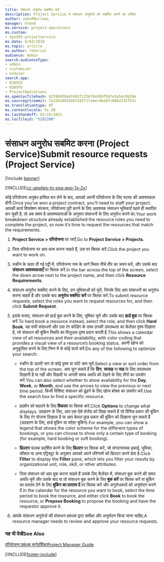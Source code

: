 ```yaml
---
title: संसाधन अनुरोध सबमिट करें
description: Project Service में संसाधन अनुरोधों को सबमिट करने का तरीका
author: JohnPBurrows
manager: kfend
ms.service: project-operations
ms.custom:
- dyn365-projectservice
ms.date: 8/03/2018
ms.topic: article
ms.author: ruhercul
audience: Admin
search.audienceType:
- admin
- customizer
- enduser
search.app:
- D365CE
- D365PS
- ProjectOperations
ms.openlocfilehash: 82789d20abfe92f125678a589f5b7e2a54c0b19e
ms.sourcegitcommit: fa32b1893286f20271fa4ec4be8fc68bd135f53c
ms.translationtype: HT
ms.contentlocale: hi-IN
ms.lasthandoff: 02/15/2021
ms.locfileid: "5282200"
---
```

# <a name="submit-resource-requests-project-service"></a><span data-ttu-id="0b1a1-103">संसाधन अनुरोध सबमिट करना (Project Service)</span><span class="sxs-lookup"><span data-stu-id="0b1a1-103">Submit resource requests (Project Service)</span></span>

[!include [banner](../includes/psa-now-project-operations.md)]

[!INCLUDE[cc-applies-to-psa-app-1x-2x](../includes/cc-applies-to-psa-app-1x-2x.md)]

<span data-ttu-id="0b1a1-104">कोई परियोजना अनुबंध हासिल कर लेने के बाद, आपको अपनी परियोजना के लिए स्टाफ की आवश्यकता होगी.</span><span class="sxs-lookup"><span data-stu-id="0b1a1-104">Once you’ve won a project contract, you’ll need to staff your project.</span></span> <span data-ttu-id="0b1a1-105">आपकी कार्य विश्लेषण संरचना, परियोजना पूरी करने के लिए आवश्यक संसाधन भूमिकाएँ पहले ही स्थापित कर चुकी है, तो अब समय है आवश्यकताओं के अनुरूप संसाधनों के लिए अनुरोध करने का.</span><span class="sxs-lookup"><span data-stu-id="0b1a1-105">Your work breakdown structure already established the resource roles you need to complete the project, so now it’s time to request the resources that match the requirements.</span></span>  
  
1.  <span data-ttu-id="0b1a1-106">**Project Service > परियोजना** पर जाएँ.</span><span class="sxs-lookup"><span data-stu-id="0b1a1-106">Go to **Project Service > Projects**.</span></span>  
  
2.  <span data-ttu-id="0b1a1-107">जिस परियोजना पर आप काम करना चाहते हैं, उस पर क्लिक करें.</span><span class="sxs-lookup"><span data-stu-id="0b1a1-107">Click the project you want to work on.</span></span>  
  
3.  <span data-ttu-id="0b1a1-108">स्क्रीन के ऊपर दी गई पट्टी में, परियोजना नाम के आगे स्थित नीचे तीर का चयन करें, और उसके बाद **संसाधन आवश्यकताएँ** पर क्लिक करें.</span><span class="sxs-lookup"><span data-stu-id="0b1a1-108">In the bar across the top of the screen, select the down arrow next to the project name, and then click **Resource Requirements**.</span></span>  
  
4.  <span data-ttu-id="0b1a1-109">संसाधन अनुरोध सबमिट करने के लिए, उन भूमिकाओं को चुनें, जिनके लिए आप संसाधनों का अनुरोध करना चाहते हैं और उसके बाद **अनुरोध सबमिट करें** पर क्लिक करें.</span><span class="sxs-lookup"><span data-stu-id="0b1a1-109">To submit resource requests, select the roles you want to request resources for, and then click **Submit Request**.</span></span>  
  
5.  <span data-ttu-id="0b1a1-110">इसके बजाए, संसाधन को हार्ड बुक करने के लिए, भूमिका चुनें और उसके बाद **हार्ड बुक** पर क्लिक करें.</span><span class="sxs-lookup"><span data-stu-id="0b1a1-110">To hard book a resource instead, select the role, and then click **Hard Book**.</span></span> <span data-ttu-id="0b1a1-111">यह सभी संसाधनों और उस रंग कोडिंग के साथ उनकी उपलब्धता का कैलेंडर दृश्य दिखाता है, जो संसाधन की बुकिंग स्थिति का विज़ुअल दृश्य प्रदान करती है.</span><span class="sxs-lookup"><span data-stu-id="0b1a1-111">This shows a calendar view of all resources and their availability, with color coding that provides a visual view of a resource’s booking status.</span></span> <span data-ttu-id="0b1a1-112">अपनी खोज को अनुकूलित करने के लिए निम्न में से कोई कार्य करें:</span><span class="sxs-lookup"><span data-stu-id="0b1a1-112">Do any of the following to optimize your search:</span></span>  
  
    -   <span data-ttu-id="0b1a1-113">स्क्रीन के ऊपरी भाग से कोई दृश्य या सॉर्ट क्रम चुनें.</span><span class="sxs-lookup"><span data-stu-id="0b1a1-113">Select a view or sort order from the top of the screen.</span></span> <span data-ttu-id="0b1a1-114">आप चुन सकते हैं कि **दिन**, **सप्ताह** या **माह** के लिए उपलब्धता दिखानी है या नहीं और पिछली या अगली समय अवधि को देखने के लिए तीरों का उपयोग करें.</span><span class="sxs-lookup"><span data-stu-id="0b1a1-114">You can also select whether to show availability for the **Day**, **Week**, or **Month**, and use the arrows to view the previous or next time period.</span></span> <span data-ttu-id="0b1a1-115">किसी विशिष्ट संसाधन को ढूंढने के लिए खोज बॉक्स का उपयोग करें.</span><span class="sxs-lookup"><span data-stu-id="0b1a1-115">Use the search box to find a specific resource.</span></span>  
  
    -   <span data-ttu-id="0b1a1-116">प्रदर्शन को बदलने के लिए **विकल्प** पर क्लिक करें.</span><span class="sxs-lookup"><span data-stu-id="0b1a1-116">Click **Options** to change what displays.</span></span> <span data-ttu-id="0b1a1-117">उदाहरण के लिए, आप एक ऐसे लेजेंड को दिखा सकते हैं जो विभिन्न प्रकार की बुकिंग के लिए रंग योजना दिखाता है या आप केवल कुछ प्रकार की बुकिंग को दिखाना चुन सकते हैं (उदाहरण के लिए, हार्ड बुकिंग या सॉफ़्ट बुकिंग).</span><span class="sxs-lookup"><span data-stu-id="0b1a1-117">For example, you can show a legend that shows the color scheme for the different types of bookings, or you can choose to show only a certain type of booking (for example, hard booking or soft booking).</span></span>  
  
    -   <span data-ttu-id="0b1a1-118">**फ़िल्टर** फलक प्रदर्शित करने के लिए **फ़िल्टर** पर क्लिक करें, जो संगठनात्मक इकाई, भूमिका, कौशल या अन्य एट्रिब्यूट के अनुसार आपको अपने परिणामों को फ़िल्टर करने देता है.</span><span class="sxs-lookup"><span data-stu-id="0b1a1-118">Click **Filter** to display the **Filter** pane, which lets you filter your results by organizational unit, role, skill, or other attributes.</span></span>  
  
    -   <span data-ttu-id="0b1a1-119">जिस संसाधन को आप बुक करना चाहते हैं उसके लिए कैलेंडर में, संसाधन बुक करने की समय अवधि चुनें और उसके बाद या तो संसाधन बुक करने के लिए **बुक करें** पर क्लिक करें या बुकिंग का प्रस्ताव देने के लिए **बुकिंग का प्रस्ताव दें** पर क्लिक करें और अनुरोधकर्ता को अनुमोदन करने दें.</span><span class="sxs-lookup"><span data-stu-id="0b1a1-119">In the calendar for the resource you want to book, select the time period to book the resource, and either click **Book** to book the resource, or **Propose Booking** to propose the booking and have the requestor approve it.</span></span>  
  
6.  <span data-ttu-id="0b1a1-120">आपके संसाधन अनुरोधों की संसाधन प्रबंधक द्वारा समीक्षा और अनुमोदन किया जाना चाहिए.</span><span class="sxs-lookup"><span data-stu-id="0b1a1-120">A resource manager needs to review and approve your resource requests.</span></span>  
  
### <a name="see-also"></a><span data-ttu-id="0b1a1-121">यह भी देखें</span><span class="sxs-lookup"><span data-stu-id="0b1a1-121">See Also</span></span>  
 [<span data-ttu-id="0b1a1-122">परियोजना प्रबंधक मार्गदर्शिका</span><span class="sxs-lookup"><span data-stu-id="0b1a1-122">Project Manager Guide</span></span>](../psa/project-manager-guide.md)


[!INCLUDE[footer-include](../includes/footer-banner.md)]